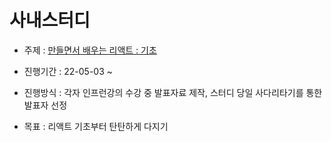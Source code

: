 # 사내스터디

- 주제 : [만들면서 배우는 리액트 : 기초](https://www.inflearn.com/course/%EB%A7%8C%EB%93%A4%EB%A9%B4%EC%84%9C-%EB%B0%B0%EC%9A%B0%EB%8A%94-%EB%A6%AC%EC%95%A1%ED%8A%B8-%EA%B8%B0%EC%B4%88/dashboard)

- 진행기간 : 22-05-03 ~ 
- 진행방식 : 각자 인프런강의 수강 중 발표자료 제작, 스터디 당일 사다리타기를 통한 발표자 선정
- 목표 : 리액트 기초부터 탄탄하게 다지기